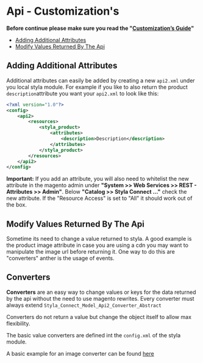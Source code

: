 # Api - Customization's

**Before continue please make sure you read the "[Customization’s Guide](./../customization.md)"**

* [Adding Additional Attributes](#adding-additional-attributes)
* [Modify Values Returned By The Api](#modify-values-returned-by-the-api)


## Adding Additional Attributes

Additional attributes can easily be added by creating a new `api2.xml` under you local styla module.
For example if you like to also return the product `description`attribute you want your `api2.xml` to look like this:
```xml
<?xml version="1.0"?>
<config>
    <api2>
        <resources>
            <styla_product>
                <attributes>
                    <description>Description</description>
                </attributes>
            </styla_product>
        </resources>
    </api2>
</config>
```
**Important:** If you add an attribute, you will also need to whitelist the new attribute in the magento admin under
**"System >> Web Services >> REST - Attributes >> Admin"**. Below **"Catalog >> Styla Connect ..."** 
check the new attribute. If the "Resource Access" is set to "All" it should work out of the box.


## Modify Values Returned By The Api

Sometime its need to change a value returned to styla.
A good example is the product image attribute in case you are using a cdn you may want to manipulate the image url
before returning it. One way to do this are "converters" anther is the usage of events.

## Converters
**Converters** are an easy way to change values or keys for the data returned by the api without the need to use magento rewrites.
Every converter must always extend `Styla_Connect_Model_Api2_Converter_Abstract`

Converters do not return a value but change the object itself to allow max flexibility.

The basic value converters are defined int the `config.xml` of the styla module.

A basic example for an image converter can be found [here](/example/converter-image.md)